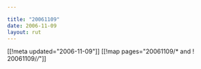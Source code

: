 ```yaml
---

title: "20061109"
date: 2006-11-09
layout: rut
---
```


[[!meta updated="2006-11-09"]]
[[!map pages="20061109/* and ! 20061109/*/*"]]
